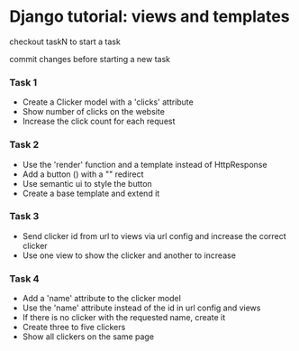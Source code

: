 # Django tutorial: views and templates


checkout taskN to start a task

commit changes before starting a new task

### Task 1
* Create a Clicker model with a 'clicks' attribute
* Show number of clicks on the website
* Increase the click count for each request

### Task 2
* Use the 'render' function and a template instead of HttpResponse
* Add a button (<a>) with a "" redirect
* Use semantic ui to style the button
* Create a base template and extend it

### Task 3
* Send clicker id from url to views via url config and increase the correct clicker
* Use one view to show the clicker and another to increase

### Task 4
* Add a 'name' attribute to the clicker model
* Use the 'name' attribute instead of the id in url config and views
* If there is no clicker with the requested name, create it
* Create three to five clickers
* Show all clickers on the same page
